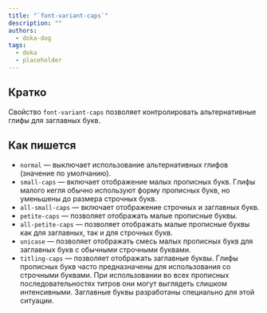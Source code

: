 ```yaml
---
title: "`font-variant-caps`"
description: ""
authors:
  - doka-dog
tags:
  - doka
  - placeholder
---
```


## Кратко

Свойство `font-variant-caps` позволяет контролировать альтернативные глифы для заглавных букв.

## Как пишется

- `normal` — выключает использование альтернативных глифов (значение по умолчанию).
- `small-caps` — включает отображение малых прописных букв. Глифы малого кегля обычно используют форму прописных букв, но уменьшены до размера строчных букв.
- `all-small-caps` — включает отображение строчных и заглавных букв.
- `petite-caps` — позволяет отображать малые прописные буквы.
- `all-petite-caps` — позволяет отображать малые прописные буквы как для заглавных, так и для строчных букв.
- `unicase` — позволяет отображать смесь малых прописных букв для заглавных букв с обычными строчными буквами.
- `titling-caps` — позволяет отображать заглавные буквы. Глифы прописных букв часто предназначены для использования со строчными буквами. При использовании во всех прописных последовательностях титров они могут выглядеть слишком интенсивными. Заглавные буквы разработаны специально для этой ситуации.

